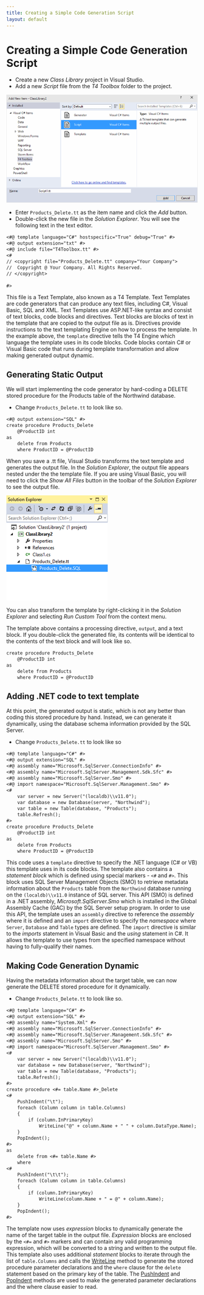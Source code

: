 ```yaml
---
title: Creating a Simple Code Generation Script
layout: default
---
```

# Creating a Simple Code Generation Script

- Create a new _Class Library_ project in Visual Studio.
- Add a new _Script_ file from the _T4 Toolbox_ folder to the project.

![Script template in Add New Item dialog](./script-template-in-add-new-item-dialog.gif)

- Enter `Products_Delete.tt` as the item name and click the _Add_ button.
- Double-click the new file in the _Solution Explorer_. You will see the following text in the text editor.

```
<#@ template language="C#" hostspecific="True" debug="True" #>
<#@ output extension="txt" #>
<#@ include file="T4Toolbox.tt" #>
<#
// <copyright file="Products_Delete.tt" company="Your Company">
//  Copyright @ Your Company. All Rights Reserved.
// </copyright>  

#>
```

This file is a Text Template, also known as a T4 Template. Text Templates are code generators that can produce any text files, 
including C#, Visual Basic, SQL and XML. Text Templates use ASP.NET-like syntax and consist of text blocks, code blocks and 
directives. Text blocks are blocks of text in the template that are copied to the output file as is. Directives provide instructions
to the text templating Engine on how to process the template. In the example above, the `template` directive tells the T4 Engine which
language the template uses in its code blocks. Code blocks contain C# or Visual Basic code that runs during template transformation and 
allow making generated output dynamic.

## Generating Static Output

We will start implementing the code generator by hard-coding a DELETE stored procedure for the Products table of the Northwind database.

- Change `Products_Delete.tt` to look like so.

```
<#@ output extension="SQL" #>
create procedure Products_Delete
    @ProductID int
as
    delete from Products
    where ProductID = @ProductID
```

When you save a .tt file, Visual Studio transforms the text template and generates the output file. In the _Solution Explorer_, 
the output file appears nested under the the template file. If you are using Visual Basic, you will need to click the 
_Show All Files_ button in the toolbar of the _Solution Explorer_ to see the output file.

![Generated Products_Delete.sql file in Solution Explorer](./generated-products_delete-sql-in-solution-explorer.gif)

You can also transform the template by right-clicking it in the _Solution Explorer_ and selecting _Run Custom Tool_ from 
the context menu. 

The template above contains a processing directive, `output`, and a text block. If you double-click the generated file, 
its contents will be identical to the contents of the text block and will look like so.

```
create procedure Products_Delete
    @ProductID int
as
    delete from Products
    where ProductID = @ProductID
```

## Adding .NET code to text template

At this point, the generated output is static, which is not any better than coding this stored procedure by hand. Instead, 
we can generate it dynamically, using the database schema information provided by the SQL Server.

- Change `Products_Delete.tt` to look like so

```
<#@ template language="C#" #>
<#@ output extension="SQL" #>
<#@ assembly name="Microsoft.SqlServer.ConnectionInfo" #>
<#@ assembly name="Microsoft.SqlServer.Management.Sdk.Sfc" #>
<#@ assembly name="Microsoft.SqlServer.Smo" #>
<#@ import namespace="Microsoft.SqlServer.Management.Smo" #>
<#
    var server = new Server("(localdb)\\v11.0");
    var database = new Database(server, "Northwind");
    var table = new Table(database, "Products");
    table.Refresh();
#>
create procedure Products_Delete
    @ProductID int
as
    delete from Products
    where ProductID = @ProductID
```

This code uses a `template` directive to specify the .NET language (C# or VB) this template uses in its code blocks. 
The template also contains a _statement block_ which is defined using special markers - `<#` and `#>`. This block uses 
SQL Server Management Objects (SMO) to retrieve metadata information about the `Products` table from the `Northwind` database 
running on the `(localdb)\\v11.0` instance of SQL server. This API (SMO) is defined in a .NET assembly, 
_Microsoft.SqlServer.Smo_ which is installed in the Global Assembly Cache (GAC) by the SQL Server setup program. 
In order to use this API, the template uses an `assembly` directive to reference the _assembly_ where it is defined and 
an `import` directive to specify the _namespace_ where `Server`, `Database` and `Table` types are defined. The `import` 
directive is similar to the _imports_ statement in Visual Basic and the _using_ statement in C#. It allows the template
to use types from the specified namespace without having to fully-qualify their names.

## Making Code Generation Dynamic

Having the metadata information about the target table, we can now generate the DELETE stored procedure for it dynamically.

- Change `Products_Delete.tt` to look like so.

```
<#@ template language="C#" #>
<#@ output extension="SQL" #>
<#@ assembly name="System.Xml" #>
<#@ assembly name="Microsoft.SqlServer.ConnectionInfo" #>
<#@ assembly name="Microsoft.SqlServer.Management.Sdk.Sfc" #>
<#@ assembly name="Microsoft.SqlServer.Smo" #>
<#@ import namespace="Microsoft.SqlServer.Management.Smo" #>
<#
    var server = new Server("(localdb)\\v11.0");
    var database = new Database(server, "Northwind");
    var table = new Table(database, "Products");
    table.Refresh();
#>
create procedure <#= table.Name #>_Delete
<#
    PushIndent("\t");
    foreach (Column column in table.Columns)
    {
        if (column.InPrimaryKey)
            WriteLine("@" + column.Name + " " + column.DataType.Name);
    }
    PopIndent();
#>
as
    delete from <#= table.Name #>
    where
<#
    PushIndent("\t\t");
    foreach (Column column in table.Columns)
    {
        if (column.InPrimaryKey)
            WriteLine(column.Name + " = @" + column.Name);
    }
    PopIndent();
#>    
```

The template now uses _expression_ blocks to dynamically generate the name of the target table in the output file. 
_Expression_ blocks are enclosed by the `<#=` and `#>` markers and can contain any valid programming expression, 
which will be converted to a string and written to the output file. This template also uses additional _statement_ 
blocks to iterate through the list of `table.Columns` and calls the 
[WriteLine](https://msdn.microsoft.com/en-us/library/microsoft.visualstudio.texttemplating.texttransformation.writeline.aspx) 
method to generate the stored procedure parameter declarations and the `where` clause for the `delete` statement based 
on the primary key of the table. The [PushIndent](https://msdn.microsoft.com/en-us/library/microsoft.visualstudio.texttemplating.texttransformation.pushindent.aspx) 
and [PopIndent](https://msdn.microsoft.com/en-us/library/microsoft.visualstudio.texttemplating.texttransformation.popindent.aspx) 
methods are used to make the generated parameter declarations and the where clause easier to read.